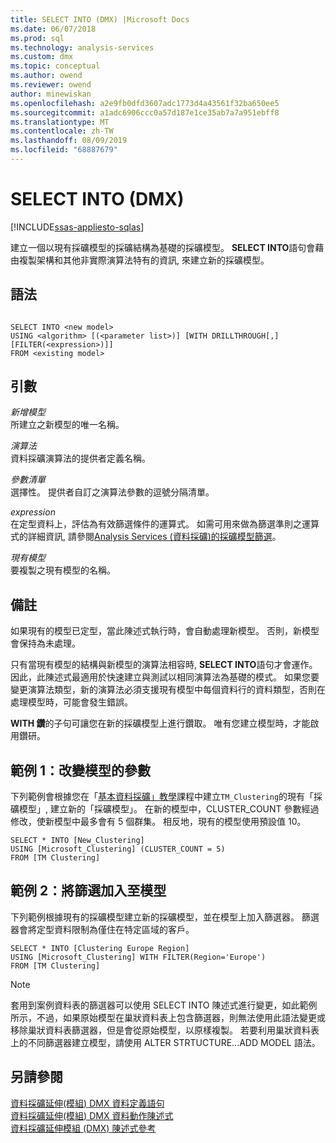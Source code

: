 ```yaml
---
title: SELECT INTO (DMX) |Microsoft Docs
ms.date: 06/07/2018
ms.prod: sql
ms.technology: analysis-services
ms.custom: dmx
ms.topic: conceptual
ms.author: owend
ms.reviewer: owend
author: minewiskan
ms.openlocfilehash: a2e9fb0dfd3607adc1773d4a43561f32ba650ee5
ms.sourcegitcommit: a1adc6906ccc0a57d187e1ce35ab7a7a951ebff8
ms.translationtype: MT
ms.contentlocale: zh-TW
ms.lasthandoff: 08/09/2019
ms.locfileid: "68887679"
---
```

# <a name="select-into-dmx"></a>SELECT INTO (DMX)
[!INCLUDE[ssas-appliesto-sqlas](../includes/ssas-appliesto-sqlas.md)]

  建立一個以現有採礦模型的採礦結構為基礎的採礦模型。 **SELECT INTO**語句會藉由複製架構和其他非實際演算法特有的資訊, 來建立新的採礦模型。  
  
## <a name="syntax"></a>語法  
  
```  
  
SELECT INTO <new model>   
USING <algorithm> [(<parameter list>)] [WITH DRILLTHROUGH[,] [FILTER(<expression>)]]  
FROM <existing model>  
```  
  
## <a name="arguments"></a>引數  
 *新增模型*  
 所建立之新模型的唯一名稱。  
  
 *演算法*  
 資料採礦演算法的提供者定義名稱。  
  
 *參數清單*  
 選擇性。 提供者自訂之演算法參數的逗號分隔清單。  
  
 *expression*  
 在定型資料上，評估為有效篩選條件的運算式。 如需可用來做為篩選準則之運算式的詳細資訊, 請參閱[Analysis Services &#40;資料採礦&#41;的採礦模型篩選](https://docs.microsoft.com/analysis-services/data-mining/filters-for-mining-models-analysis-services-data-mining)。  
  
 *現有模型*  
 要複製之現有模型的名稱。  
  
## <a name="remarks"></a>備註  
 如果現有的模型已定型，當此陳述式執行時，會自動處理新模型。 否則，新模型會保持為未處理。  
  
 只有當現有模型的結構與新模型的演算法相容時, **SELECT INTO**語句才會運作。 因此，此陳述式最適用於快速建立與測試以相同演算法為基礎的模式。 如果您要變更演算法類型，新的演算法必須支援現有模型中每個資料行的資料類型，否則在處理模型時，可能會發生錯誤。  
  
 **WITH 鑽**的子句可讓您在新的採礦模型上進行鑽取。 唯有您建立模型時，才能啟用鑽研。  
  
## <a name="example-1-altering-the-parameters-of-the-model"></a>範例 1：改變模型的參數  
 下列範例會根據您在「[基本資料採礦」教學](https://msdn.microsoft.com/library/6602edb6-d160-43fb-83c8-9df5dddfeb9c)課程中建立`TM_Clustering`的現有「採礦模型」, 建立新的「採礦模型」。 在新的模型中，CLUSTER_COUNT 參數經過修改，使新模型中最多會有 5 個群集。 相反地，現有的模型使用預設值 10。  
  
```  
SELECT * INTO [New_Clustering]  
USING [Microsoft_Clustering] (CLUSTER_COUNT = 5)   
FROM [TM Clustering]  
```  
  
## <a name="example-2-adding-a-filter-to-the-model"></a>範例 2：將篩選加入至模型  
 下列範例根據現有的採礦模型建立新的採礦模型，並在模型上加入篩選器。 篩選器會將定型資料限制為僅住在特定區域的客戶。  
  
```  
SELECT * INTO [Clustering Europe Region]  
USING [Microsoft_Clustering] WITH FILTER(Region='Europe')  
FROM [TM Clustering]  
```  
  
> [!NOTE]  
>  套用到案例資料表的篩選器可以使用 SELECT INTO 陳述式進行變更，如此範例所示，不過，如果原始模型在巢狀資料表上包含篩選器，則無法使用此語法變更或移除巢狀資料表篩選器，但是會從原始模型，以原樣複製。 若要利用巢狀資料表上的不同篩選器建立模型，請使用 ALTER STRTUCTURE...ADD MODEL 語法。  
  
## <a name="see-also"></a>另請參閱  
 [資料採礦延伸&#40;模組&#41; DMX 資料定義語句](../dmx/dmx-statements-data-definition.md)   
 [資料採礦延伸&#40;模組&#41; DMX 資料動作陳述式](../dmx/dmx-statements-data-manipulation.md)   
 [資料採礦延伸模組 &#40;DMX&#41; 陳述式參考](../dmx/data-mining-extensions-dmx-statements.md)  
  
  
